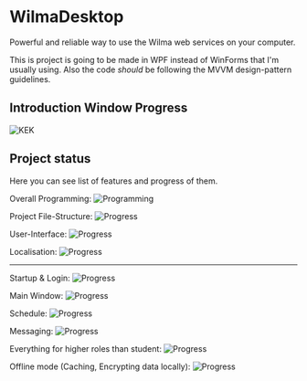 # WilmaDesktop
Powerful and reliable way to use the Wilma web services on your computer.

This is project is going to be made in WPF instead of WinForms that I'm usually using. Also the code _should_ be following the MVVM design-pattern guidelines.

## Introduction Window Progress
![KEK](http://i.imgur.com/yW5Dz4I.gif)

## Project status
Here you can see list of features and progress of them.

Overall Programming: ![Programming](http://progressed.io/bar/10)

Project File-Structure: ![Progress](http://progressed.io/bar/40)

User-Interface: ![Progress](http://progressed.io/bar/15)

Localisation: ![Progress](http://progressed.io/bar/2)

<hr>

Startup & Login: ![Progress](http://progressed.io/bar/40)

Main Window: ![Progress](http://progressed.io/bar/1)

Schedule: ![Progress](http://progressed.io/bar/0)

Messaging: ![Progress](http://progressed.io/bar/0)

Everything for higher roles than student: ![Progress](http://progressed.io/bar/0)

Offline mode (Caching, Encrypting data locally): ![Progress](http://progressed.io/bar/0)
